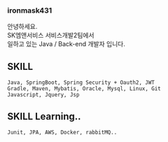 ### ironmask431

안녕하세요.   
SK엠앤서비스 서비스개발2팀에서    
일하고 있는 Java / Back-end 개발자 입니다.

## SKILL
    Java, SpringBoot, Spring Security + Oauth2, JWT 
    Gradle, Maven, Mybatis, Oracle, Mysql, Linux, Git   
    Javascript, Jquery, Jsp
    
## SKILL Learning..   
    Junit, JPA, AWS, Docker, rabbitMQ..

